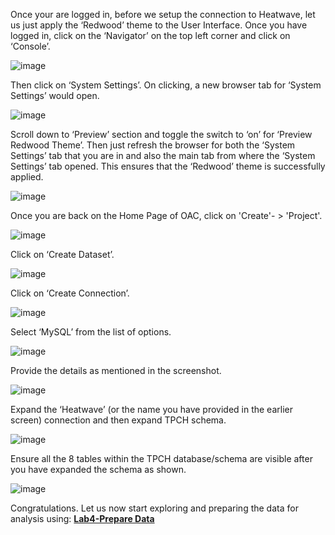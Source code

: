 Once your are logged in, before we setup the connection to Heatwave, let us just apply the ‘Redwood’ theme to the User Interface. Once you have logged in, click on the ‘Navigator’ on the top left corner and click on ‘Console’.

![image](https://user-images.githubusercontent.com/90479726/133317371-5b88eb25-a61a-4a22-8df7-c4902ddd728e.png)

Then click on ‘System Settings’. On clicking, a new browser tab for ‘System Settings’ would open.

![image](https://user-images.githubusercontent.com/90479726/133317472-a41bf883-9580-4f62-909e-a7201c7d0ea2.png)

Scroll down to ‘Preview’ section and toggle the switch to ‘on’ for ‘Preview Redwood Theme’. Then just refresh the browser for both the ‘System Settings’ tab that you are in and also the main tab from where the ‘System Settings’ tab opened. This ensures that the ‘Redwood’ theme is successfully applied.

![image](https://user-images.githubusercontent.com/90479726/133317636-43812dcb-5700-423f-a717-696965a8a299.png)


Once you are back on the Home Page of OAC, click on 'Create'- > 'Project'.

![image](https://user-images.githubusercontent.com/90479726/133122298-be811281-57fd-4dd9-a642-1609a8bdcfb7.png)

Click on ‘Create Dataset’.

![image](https://user-images.githubusercontent.com/90479726/133122372-c7b97f55-770a-473b-8031-32ebae00f4cb.png)

Click on ‘Create Connection’.

![image](https://user-images.githubusercontent.com/90479726/133122455-a044073a-9dbf-4916-bff4-8c1182106900.png)

Select ‘MySQL’ from the list of options.

![image](https://user-images.githubusercontent.com/90479726/133122521-26c23fad-e98d-4671-b77b-a953f7e38e94.png)

Provide the details as mentioned in the screenshot.

![image](https://user-images.githubusercontent.com/90479726/133299561-2bbca2b8-3df2-4d6d-9fb0-c159c21a0f97.png)

Expand the ‘Heatwave’ (or the name you have provided in the earlier screen) connection and then expand TPCH schema.

![image](https://user-images.githubusercontent.com/90479726/133299769-26391beb-d703-4da7-a47a-639ca1468bea.png)

Ensure all the 8 tables within the TPCH database/schema are visible after you have expanded the schema as shown.

![image](https://user-images.githubusercontent.com/90479726/133300617-813f6ca6-62cf-43ac-94da-f664eb5c5817.png)

Congratulations. Let us now start exploring and preparing the data for analysis using: **[Lab4-Prepare Data](/Lab4-Prepare%20Data/README.md)**
